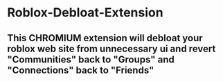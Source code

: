 # Roblox-Debloat-Extension
## This CHROMIUM extension will debloat your roblox web site from unnecessary ui and revert "Communities" back to "Groups" and "Connections" back to "Friends"
